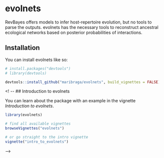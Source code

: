 
<!-- README.md is generated from README.Rmd. Please edit that file -->

# evolnets

<!-- badges: start -->
<!-- badges: end -->

RevBayes offers models to infer host-repertoire evolution, but no tools
to parse the outputs. evolnets has the necessary tools to reconstruct
ancestral ecological networks based on posterior probabilities of
interactions.

## Installation

You can install evolnets like so:

``` r
# install.packages("devtools")
# library(devtools)

devtools::install_github("maribraga/evolnets", build_vignettes = FALSE)
```

<! -- ## Introduction to evolnets

You can learn about the package with an example in the vignette
*Introduction to evolnets*.

``` r
library(evolnets)

# find all available vignettes  
browseVignettes("evolnets")

# or go straight to the intro vignette
vignette("intro_to_evolnets")
```
-->
